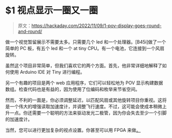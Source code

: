# $1 视点显示一圈又一圈

> 原文：<https://hackaday.com/2022/11/09/1-pov-display-goes-round-and-round/>

做一个视觉暂留展示不需要太多。只需要几个 led 和一个处理器。[B45i]做了一个简单的 PC 板，有五个 led 和一个 at tiny CPU。有一个电池，它连接到一个风扇旋转。

虽然这个项目非常简单，但我们喜欢它的两个方面。首先，他非常详细地解释了如何使用 Arduino IDE 对 Tiny 进行编程。

另一个有趣的项目是两个 web 应用程序，它们可以轻松地为 POV 显示构建数据数组。检查代码也是有益的，因为使用了位编码和枚举来节省空间。

然而，不利的一面是，你必须调整延迟，以匹配风扇或其他旋转项目你重视。这将是一个伟大的增强读取加速度计，并调整飞行速度。不过，这可能会使成本稍微上升一点。你还需要一个聪明的方法来驱动发光二极管，因为你会失去至少一个引脚的加速度计。

当然，您可以进行更加复杂的视点设置。你甚至可以用 FPGA 来做[。](https://hackaday.com/2018/08/31/max1000-tutorial-is-quite-persistent/)